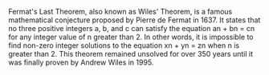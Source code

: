 Fermat's Last Theorem, also known as Wiles' Theorem, is a famous mathematical conjecture proposed by Pierre de Fermat in 1637. It states that no three positive integers a, b, and c can satisfy the equation an + bn = cn for any integer value of n greater than 2. In other words, it is impossible to find non-zero integer solutions to the equation xn + yn = zn when n is greater than 2. This theorem remained unsolved for over 350 years until it was finally proven by Andrew Wiles in 1995.